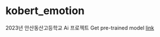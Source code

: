 # kobert_emotion
2023년 안산동산고등학교 Ai 프로젝트
Get pre-trained model [link](https://drive.google.com/drive/folders/1iu51Mke89k-LHJzPrOOuqIIyNHuibyrT?usp=sharing)

